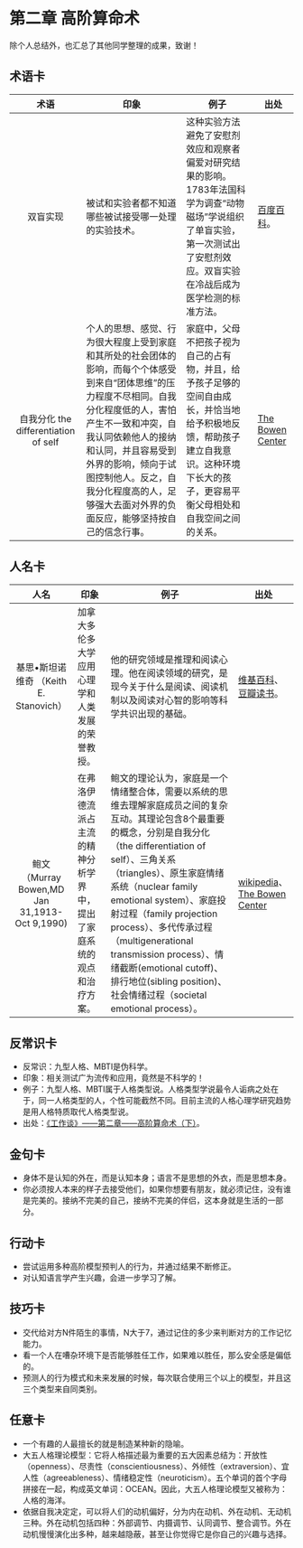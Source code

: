 # 第二章 高阶算命术
除个人总结外，也汇总了其他同学整理的成果，致谢！
## 术语卡
|术语|印象|例子|出处|
|:---:|---|---|---|
|双盲实现|被试和实验者都不知道哪些被试接受哪一处理的实验技术。|这种实验方法避免了安慰剂效应和观察者偏爱对研究结果的影响。1783年法国科学为调查“动物磁场”学说组织了单盲实验，第一次测试出了安慰剂效应。双盲实验在冷战后成为医学检测的标准方法。|[百度百科](http://baike.baidu.com/link?url=MZx_nCueuGyPHrOIlw4nfsFDLOGPvfGmkgsTzkHeNeQktW74vT_lgGTYG8bXblORkwfDHGY7o5ZYEP4ec3BNSWPyEaFrhGBdcG9XRf1qbacaXfzhDUxzuVB1pKmbFf8P)。|
|自我分化 the differentiation of self|个人的思想、感觉、行为很大程度上受到家庭和其所处的社会团体的影响，而每个个体感受到来自“团体思维”的压力程度不尽相同。自我分化程度低的人，害怕产生不一致和冲突，自我认同依赖他人的接纳和认同，并且容易受到外界的影响，倾向于试图控制他人。反之，自我分化程度高的人，足够强大去面对外界的负面反应，能够坚持按自己的信念行事。|家庭中，父母不把孩子视为自己的占有物，并且，给予孩子足够的空间自由成长，并恰当地给予积极地反馈，帮助孩子建立自我意识。这种环境下长大的孩子，更容易平衡父母相处和自我空间之间的关系。|[The Bowen Center](http://www.thebowencenter.org/theory/eight-concepts/)|

## 人名卡
|人名|印象|例子|出处|
|:---:|---|---|---|
|基思•斯坦诺维奇 （Keith E. Stanovich）|加拿大多伦多大学应用心理学和人类发展的荣誉教授。|他的研究领域是推理和阅读心理。他在阅读领域的研究，是现今关于什么是阅读、阅读机制以及阅读对心智的影响等科学共识出现的基础。|[维基百科](https://en.wikipedia.org/wiki/Keith_Stanovich)、[豆瓣读书](https://book.douban.com/subject/26605978/)。|
|鲍文（Murray Bowen,MD Jan 31,1913-Oct 9,1990)|在弗洛伊德流派占主流的精神分析学界中，提出了家庭系统的观点和治疗方案。|鲍文的理论认为，家庭是一个情绪整合体，需要以系统的思维去理解家庭成员之间的复杂互动。其理论包含8个最重要的概念，分别是自我分化（the differentiation of self）、三角关系（triangles）、原生家庭情绪系统（nuclear family emotional system）、家庭投射过程（family projection process）、多代传承过程（multigenerational transmission process）、情绪截断(emotional cutoff)、排行地位(sibling position)、社会情绪过程（societal emotional process）。|[wikipedia](https://en.wikipedia.org/wiki/Murray_Bowen)、[The Bowen Center](http://www.thebowencenter.org/theory/eight-concepts/)|

## 反常识卡
- 反常识：九型人格、MBTI是伪科学。
- 印象：相关测试广为流传和应用，竟然是不科学的！
- 例子：九型人格、MBTI属于人格类型说。人格类型学说最令人诟病之处在于，同一人格类型的人，个性可能截然不同。目前主流的人格心理学研究趋势是用人格特质取代人格类型说。
- 出处：[《工作谈》——第二章——高阶算命术（下）](http://mp.weixin.qq.com/s?__biz=MzA3MzM0MjUyMQ==&mid=2652149187&idx=1&sn=3d0033f7533442281e3b840146ec8faa&mpshare=1&scene=23&srcid=1029LGALd9jlSLE97ZDeklXX#rd)。

## 金句卡
- 身体不是认知的外在，而是认知本身；语言不是思想的外衣，而是思想本身。
- 你必须按人本来的样子去接受他们，如果你想要有朋友，就必须记住，没有谁是完美的。接纳不完美的自己，接纳不完美的伴侣，这本身就是生活的一部分。

## 行动卡
- 尝试运用多种高阶模型预判人的行为，并通过结果不断修正。
- 对认知语言学产生兴趣，会进一步学习了解。

## 技巧卡
- 交代给对方N件陌生的事情，N大于7，通过记住的多少来判断对方的工作记忆能力。
- 看一个人在嘈杂环境下是否能够胜任工作，如果难以胜任，那么安全感是偏低的。
- 预测人的行为模式和未来发展的时候，每次联合使用三个以上的模型，并且这三个类型来自同类别。

## 任意卡
- 一个有趣的人最擅长的就是制造某种新的隐喻。
- 大五人格理论模型：它将人格描述最为重要的五大因素总结为：开放性（openness）、尽责性（conscientiousness）、外倾性（extraversion）、宜人性（agreeableness）、情绪稳定性（neuroticism）。五个单词的首个字母拼接在一起，构成英文单词：OCEAN。因此，大五人格理论模型又被称为：人格的海洋。
- 依据自我决定定，可以将人们的动机偏好，分为内在动机、外在动机、无动机三种。外在动机包括四种：外部调节、内摄调节、认同调节、整合调节。外在动机慢慢演化出多种，越来越隐蔽，甚至让你觉得它是你自己的兴趣与选择。
